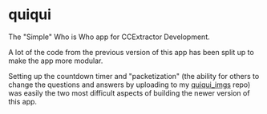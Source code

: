 # quiqui

The "Simple" Who is Who app for CCExtractor Development.

A lot of the code from the previous version of this app has been split up to make the app more modular.

Setting up the countdown timer and "packetization" (the ability for others to change the questions and answers by uploading to my [quiqui_imgs](https://www.github.com/dhrumilp15/quiqui_imgs) repo) was easily the two most difficult aspects of building the newer version of this app.